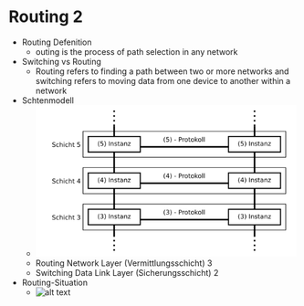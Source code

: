 # Routing 2

- Routing Defenition 
  - outing is the process of path selection in any network
- Switching vs Routing
  - Routing refers to finding a path between two or more networks and switching refers to moving data from one device to another within a network
- Schtenmodell
  - ![alt text](./img/Osi-modell-kommunikation.svg.png)
  - Routing Network Layer (Vermittlungsschicht) 3
  - Switching Data Link Layer (Sicherungsschicht) 2
- Routing-Situation
  - ![alt text](./img/what-is-routing-1200x627.avif)
